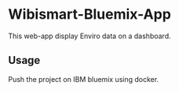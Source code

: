 # Wibismart-Bluemix-App

This web-app display Enviro data on a dashboard.

## Usage

Push the project on IBM bluemix using docker.
